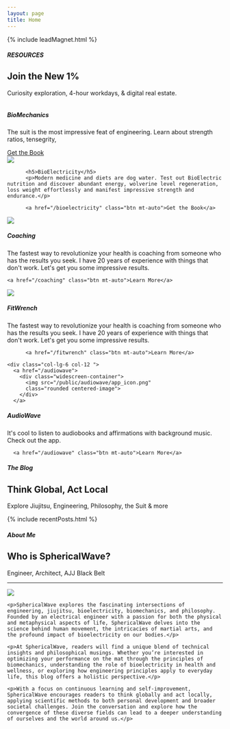 ```yaml
---
layout: page
title: Home
---
```


{% include leadMagnet.html %}

<!-- offers -->
<div class="row">

  <div class="col-12 text-center my-4">
    <h5>RESOURCES</h5>
    <h2>Join the New 1%</h2>
    <p>Curiosity exploration, 4-hour workdays, & digital real estate.</p>
  </div>

</div>

<div class="row g-3 mb-3">
  <div class="col-lg-6 col-12">
      <a href="/biomechanics">
      <div class="widescreen-container">
          <img src="public/bioMechanicsBook1.webp" alt="" 
          class="rounded centered-image">
      </div>
      </a>
  </div>

  <div class="col-lg-6 col-12 d-flex flex-column">
    <h5>BioMechanics</h5>
    <p>The suit is the most impressive feat of engineering. Learn about strength ratios, tensegrity, </p>
    <a href="/biomechanics" class="btn mt-auto">Get the Book</a>
  </div>


  <div class="col-lg-6 col-12">
      <a href="/bioelectricity">
        <div class="widescreen-container">
          <img src="public/bioElectricityBook1.webp"
          class="rounded centered-image">
        </div>
      </a>
  </div>

  <div class="col-lg-6 col-12 d-flex flex-column">
    <!-- <h3>BioMechanical Invincibility</h3>
    <p>The suit is the most impressive feat of engineering. Learn about strength ratios, tensegrity, </p>
    <a href="/biomechanics" class="">Get the Book</a> -->

          <h5>BioElectricity</h5>
          <p>Modern medicine and diets are dog water. Test out BioElectric nutrition and discover abundant energy, wolverine level regeneration, loss weight effortlessly and manifest impressive strength and endurance.</p>

          <a href="/bioelectricity" class="btn mt-auto">Get the Book</a>

  </div>

  <div class="col-lg-6 col-12">
      <a href="/coaching">
        <div class="widescreen-container">
          <img src="public/coaching.webp"
          class="rounded centered-image">
        </div>
      </a>
  </div>

  <div class="col-lg-6 col-12 d-flex flex-column">
    <h5>Coaching</h5>
    <p>The fastest way to revolutionize your health is coaching from someone who has the results you seek. 
    I have 20 years of experience with things that don't work. 
    Let's get you some impressive results.</p>

    <a href="/coaching" class="btn mt-auto">Learn More</a>

  </div>


  <div class="col-lg-6 col-12">
      <a href="/fitwrench">
        <div class="widescreen-container">
          <img src="/public/fitwrench/Cuboctahedron_1080.png"
          class="rounded centered-image">
        </div>
      </a>
  </div>

  <div class="col-lg-6 col-12 d-flex flex-column">
          <h5>FitWrench</h5>
          <p>The fastest way to revolutionize your health is coaching from someone who has the results you seek. 
          I have 20 years of experience with things that don't work. 
          Let's get you some impressive results.</p>

          <a href="/fitwrench" class="btn mt-auto">Learn More</a>
  </div>

    <div class="col-lg-6 col-12 ">
      <a href="/audiowave">
        <div class="widescreen-container">
          <img src="/public/audiowave/app_icon.png"
          class="rounded centered-image">
        </div>
      </a>
  </div>

  <div class="col-lg-6 col-12 d-flex flex-column">
      <h5>AudioWave</h5>
      <p>It's cool to listen to audiobooks and affirmations with background music. Check out the app.</p>

      <a href="/audiowave" class="btn mt-auto">Learn More</a>
  </div>


  <div class="col-12 text-center mt-4">
    <h5>The Blog</h5>
    <h2>Think Global, Act Local</h2>
    <p>Explore Jiujitsu, Engineering, Philosophy, the Suit & more</p>
  </div>




</div>

{% include recentPosts.html %}

  <div class="col-12 text-center my-4">
    <h5>About Me</h5>
    <h2>Who is SphericalWave?</h2>
    <p>Engineer, Architect, AJJ Black Belt</p>
  </div>

<hr class="blue1 mb-3 mt-1">

<div class="row align-items-center">

  <div class="col-lg-4 col-12">
    <a href="/about">
      <img src="/public/aaron/2023-12-12 small_headshot.JPG"
      class="rounded img-fluid blue-shadow-hover">
    </a>
  </div>

  <div class="col-lg-8 col-12">

    <p>SphericalWave explores the fascinating intersections of engineering, jiujitsu, bioelectricity, biomechanics, and philosophy. Founded by an electrical engineer with a passion for both the physical and metaphysical aspects of life, SphericalWave delves into the science behind human movement, the intricacies of martial arts, and the profound impact of bioelectricity on our bodies.</p>

    <p>At SphericalWave, readers will find a unique blend of technical insights and philosophical musings. Whether you’re interested in optimizing your performance on the mat through the principles of biomechanics, understanding the role of bioelectricity in health and wellness, or exploring how engineering principles apply to everyday life, this blog offers a holistic perspective.</p>

    <p>With a focus on continuous learning and self-improvement, SphericalWave encourages readers to think globally and act locally, applying scientific methods to both personal development and broader societal challenges. Join the conversation and explore how the convergence of these diverse fields can lead to a deeper understanding of ourselves and the world around us.</p>

  </div>

</div>
